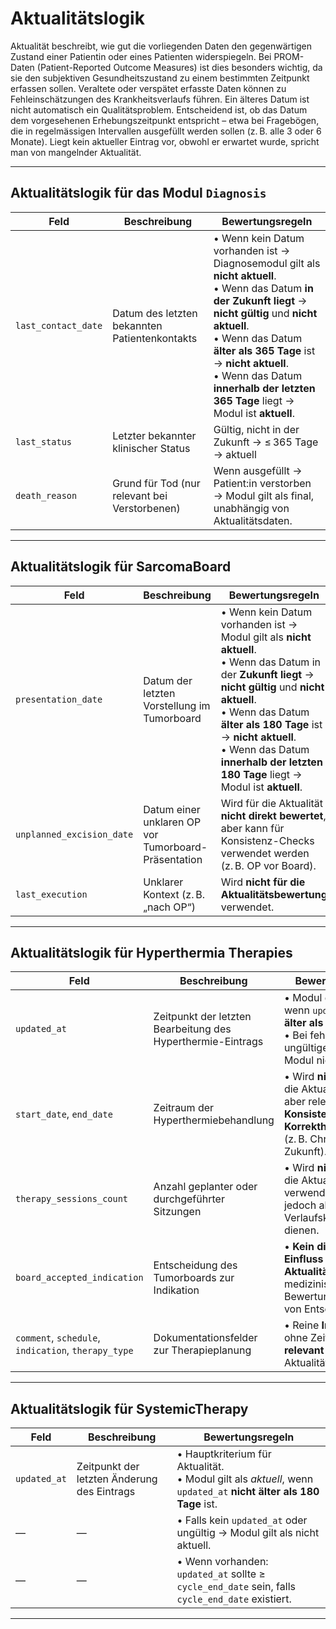# Aktualitätslogik

Aktualität beschreibt, wie gut die vorliegenden Daten den gegenwärtigen Zustand einer Patientin oder eines Patienten widerspiegeln. Bei PROM-Daten (Patient-Reported Outcome Measures) ist dies besonders wichtig, da sie den subjektiven Gesundheitszustand zu einem bestimmten Zeitpunkt erfassen sollen. Veraltete oder verspätet erfasste Daten können zu Fehleinschätzungen des Krankheitsverlaufs führen. Ein älteres Datum ist nicht automatisch ein Qualitätsproblem. Entscheidend ist, ob das Datum dem vorgesehenen Erhebungszeitpunkt entspricht – etwa bei Fragebögen, die in regelmässigen Intervallen ausgefüllt werden sollen (z. B. alle 3 oder 6 Monate). Liegt kein aktueller Eintrag vor, obwohl er erwartet wurde, spricht man von mangelnder Aktualität.

---

## Aktualitätslogik für das Modul `Diagnosis`

| **Feld**            | **Beschreibung**                              | **Bewertungsregeln**                                                                                                                  |
| ------------------- | --------------------------------------------- | ------------------------------------------------------------------------------------------------------------------------------------- |
| `last_contact_date` | Datum des letzten bekannten Patientenkontakts | • Wenn kein Datum vorhanden ist → Diagnosemodul gilt als **nicht aktuell**. <br> • Wenn das Datum **in der Zukunft liegt** → **nicht gültig** und **nicht aktuell**. <br> • Wenn das Datum **älter als 365 Tage** ist → **nicht aktuell**. <br> • Wenn das Datum **innerhalb der letzten 365 Tage** liegt → Modul ist **aktuell**. |
| `last_status`       | Letzter bekannter klinischer Status           | Gültig, nicht in der Zukunft → ≤ 365 Tage → aktuell              |
| `death_reason`      | Grund für Tod (nur relevant bei Verstorbenen) | Wenn ausgefüllt → Patient:in verstorben → Modul gilt als final, unabhängig von Aktualitätsdaten.             |


---

## Aktualitätslogik für SarcomaBoard

| **Feld**                  | **Beschreibung**                                    | **Bewertungsregeln**                                                                                                              |
| ------------------------- | --------------------------------------------------- | --------------------------------------------------------------------------------------------------------------------------------- |
| `presentation_date`       | Datum der letzten Vorstellung im Tumorboard         | • Wenn kein Datum vorhanden ist → Modul gilt als **nicht aktuell**. <br> • Wenn das Datum in der **Zukunft liegt** → **nicht gültig** und **nicht aktuell**. <br> • Wenn das Datum **älter als 180 Tage** ist → **nicht aktuell**. <br> • Wenn das Datum **innerhalb der letzten 180 Tage** liegt → Modul ist **aktuell**. |
| `unplanned_excision_date` | Datum einer unklaren OP vor Tumorboard-Präsentation | Wird für die Aktualität **nicht direkt bewertet**, aber kann für Konsistenz-Checks verwendet werden (z. B. OP vor Board). |
| `last_execution`          | Unklarer Kontext (z. B. „nach OP“)                  | Wird **nicht für die Aktualitätsbewertung** verwendet.                                                        |

---


## Aktualitätslogik für Hyperthermia Therapies

| **Feld**                                            | **Beschreibung**                                            | **Bewertungsregeln**                                                                             |
| --------------------------------------------------- | ----------------------------------------------------------- | ------------------------------------------------------------------------------------------------ |
| `updated_at`                                        | Zeitpunkt der letzten Bearbeitung des Hyperthermie-Eintrags | • Modul gilt als **aktuell**, wenn `updated_at` **nicht älter als 180 Tage** ist.<br>• Bei fehlendem oder ungültigem Wert → Modul nicht aktuell. |
| `start_date`, `end_date`                            | Zeitraum der Hyperthermiebehandlung                         | • Wird **nicht direkt** für die Aktualität gewertet, aber relevant für **Konsistenz- oder Korrektheitsprüfungen** (z. B. Chronologie, Zukunft).  |
| `therapy_sessions_count`                            | Anzahl geplanter oder durchgeführter Sitzungen              | • Wird **nicht direkt** für die Aktualität verwendet, kann jedoch als Referenz für Verlaufskontrolle dienen. |
| `board_accepted_indication`                         | Entscheidung des Tumorboards zur Indikation                 | • **Kein direkter Einfluss auf die Aktualität**, eher für medizinische Bewertung oder Logik von Entscheidungen.  |
| `comment`, `schedule`, `indication`, `therapy_type` | Dokumentationsfelder zur Therapieplanung                    | • Reine **Inhaltsfelder** ohne Zeitbezug – **nicht relevant** für Aktualitätsbewertung.          |

---

## **Aktualitätslogik für SystemicTherapy**

| **Feld**           | **Beschreibung**                                  | **Bewertungsregeln**                                                                                                                        |
| ------------------ | ------------------------------------------------- | ------------------------------------------------------------------------------------------------------------------------------------------- |
| `updated_at`       | Zeitpunkt der letzten Änderung des Eintrags       | • Hauptkriterium für Aktualität.<br>• Modul gilt als *aktuell*, wenn `updated_at` **nicht älter als 180 Tage** ist.                         |
| —                  | —                                                 | • Falls kein `updated_at` oder ungültig → Modul gilt als nicht aktuell.                                                                     |
| —                  | —                                                 | • Wenn vorhanden: `updated_at` sollte ≥ `cycle_end_date` sein, falls `cycle_end_date` existiert.                                            |

---

